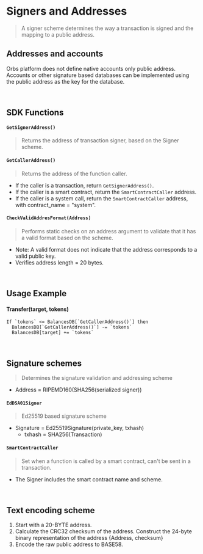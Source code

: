 # Signers and Addresses
> A signer scheme determines the way a transaction is signed and the mapping to a public address.

## Addresses and accounts
Orbs platform does not define native accounts only public address. Accounts or other signature based databases can be implemented using the public address as the key for the database. 

&nbsp;
## SDK Functions

#### `GetSignerAddress()`
> Returns the address of transaction signer, based on the Signer scheme.

#### `GetCallerAddress()`
> Returns the address of the function caller.
* If the caller is a transaction, return `GetSignerAddress()`.
* If the caller is a smart contract, return the `SmartContractCaller` address.
* If the caller is a system call, return the `SmartContractCaller` address, with contract_name = "system".

#### `CheckValidAddresFormat(Address)`
> Performs static checks on an address argument to validate that it has a valid format based on the scheme. 
* Note: A valid format does not indicate that the address corresponds to a valid public key.
* Verifies address length = 20 bytes.

&nbsp;
## Usage Example
#### Transfer(target, tokens)
```
If `tokens` <= BalancesDB[`GetCallerAddress()`] then
  BalancesDB[`GetCallerAddress()`] -= `tokens`
  BalancesDB[target] += `tokens`
```

&nbsp;
## Signature schemes
> Determines the signature validation and addressing scheme
* Address = RIPEMD160(SHA256(serialized signer))
  
#### `EdDSA01Signer`
> Ed25519 based signature scheme
* Signature = Ed25519Signature(private_key, txhash)
  * txhash = SHA256(Transaction)  

#### `SmartContractCaller`
> Set when a function is called by a smart contract, can't be sent in a transaction.
* The Signer includes the smart contract name and scheme.
<!-- TODO caller argument -->

&nbsp;
## Text encoding scheme
1. Start with a 20-BYTE address.
2. Calculate the CRC32 checksum of the address. Construct the 24-byte binary representation of the address {Address, checksum}
3. Encode the raw public address to BASE58.
